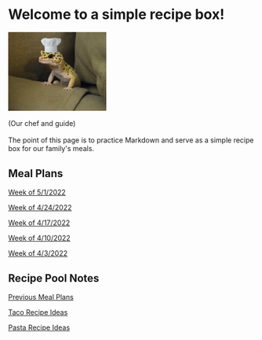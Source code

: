 # Welcome to a simple recipe box!

<img src="./lizard_chef.jpg" alt="Our Hero" width="200"/>

(Our chef and guide) 
<br><br>
The point of this page is to practice Markdown and serve as a simple recipe box for our family's meals. 

## Meal Plans

[Week of 5/1/2022](./mealplan20220501.md)

[Week of 4/24/2022](./mealplan20220424.md)

[Week of 4/17/2022](./mealplan20220417.md)

[Week of 4/10/2022](./mealplan20220410.md)

[Week of 4/3/2022](./mealplan20220403.md)

## Recipe Pool Notes

[Previous Meal Plans](./PreviousMealPlansIndex.md)

[Taco Recipe Ideas](./TacoRecipeIdeas.md)

[Pasta Recipe Ideas](./PastaRecipeIdeas.md)